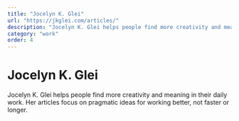 ```yaml
---
title: "Jocelyn K. Glei"
url: "https://jkglei.com/articles/"
description: "Jocelyn K. Glei helps people find more creativity and meaning in their daily work. Her articles focus on pragmatic ideas for working better, not faster or longer."
category: "work"
order: 4
---
```


# Jocelyn K. Glei

Jocelyn K. Glei helps people find more creativity and meaning in their daily work. Her articles focus on pragmatic ideas for working better, not faster or longer.
